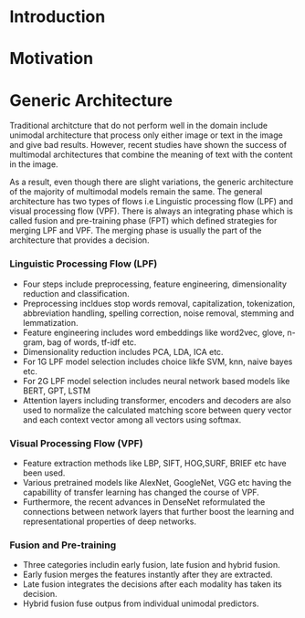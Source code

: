 # Introduction
# Motivation
# Generic Architecture
Traditional architcture that do not perform well in the domain include unimodal architecture that process only either image or text in the image and give bad results. However, recent studies have shown the success of multimodal architectures that combine the meaning of text with the content in the image.

As a result, even though there are slight variations, the generic architecture of the majority of multimodal models remain the same. The general architecture has two types of flows i.e Linguistic processing flow (LPF) and visual processing flow (VPF). There is always an integrating phase which is called fusion and pre-training phase (FPT) which defined strategies for merging LPF and VPF. The merging phase is usually the part of the architecture that provides a decision.

### Linguistic Processing Flow (LPF)
* Four steps include preprocessing, feature engineering, dimensionality reduction and classification.
* Preprocessing incldues stop words removal, capitalization, tokenization, abbreviation handling, spelling correction, noise removal, stemming and lemmatization.
* Feature engineering includes word embeddings like word2vec, glove, n-gram, bag of words, tf-idf etc.
* Dimensionality reduction includes PCA, LDA, ICA etc.
* For 1G LPF model selection includes choice likfe SVM, knn, naive bayes etc.
* For 2G LPF model selection includes neural network based models like BERT, GPT, LSTM
* Attention layers including transformer, encoders and decoders are also used to normalize the calculated matching score between query vector and each context vector among all vectors using softmax.

### Visual Processing Flow (VPF)
* Feature extraction methods like LBP, SIFT, HOG,SURF, BRIEF etc have been used.
* Various pretrained models like AlexNet, GoogleNet, VGG etc having the capabillity of transfer learning has changed the course of VPF.
* Furthermore, the recent advances in DenseNet reformulated the connections between network layers that further boost the learning and representational properties of deep networks.

### Fusion and Pre-training
* Three categories includin early fusion, late fusion and hybrid fusion.
* Early fusion merges the features instantly after they are extracted.
* Late fusion integrates the decisions after each modality has taken its decision.
* Hybrid fusion fuse outpus from individual unimodal predictors.